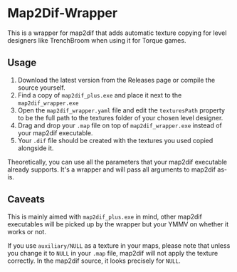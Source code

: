 # Map2Dif-Wrapper

This is a wrapper for map2dif that adds automatic texture copying for level designers like TrenchBroom when using it for Torque games.

## Usage

1. Download the latest version from the Releases page or compile the source yourself.
2. Find a copy of `map2dif_plus.exe` and place it next to the `map2dif_wrapper.exe`
3. Open the `map2dif_wrapper.yaml` file and edit the `texturesPath` property to be the full path to the textures folder of your chosen level designer.
4. Drag and drop your `.map` file on top of `map2dif_wrapper.exe` instead of your map2dif executable.
5. Your `.dif` file should be created with the textures you used copied alongside it.

Theoretically, you can use all the parameters that your map2dif executable already supports. It's a wrapper and will pass all arguments to map2dif as-is.

## Caveats

This is mainly aimed with `map2dif_plus.exe` in mind, other map2dif executables will be picked up by the wrapper but your YMMV on whether it works or not.

If you use `auxiliary/NULL` as a texture in your maps, please note that unless you change it to `NULL` in your `.map` file, map2dif will not apply the texture correctly. In the map2dif source, it looks precisely for `NULL`.
